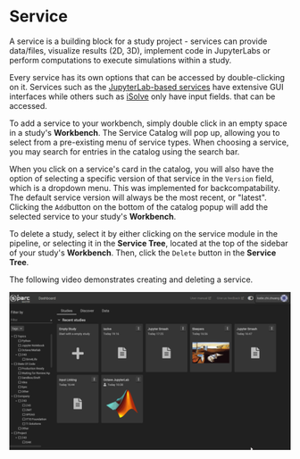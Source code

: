 # Service

A service is a building block for a study project - services can provide data/files, visualize results (2D, 3D), implement code in JupyterLabs or perform computations to execute simulations within a study. 

Every service has its own options that can be accessed by double-clicking on it. Services such as the [JupyterLab-based services](JupyterLab/JupyterLabs.md) have extensive GUI interfaces while others such as [iSolve](iSolve.md) only have input fields. that can be accessed. 

To add a service to your workbench, simply double click in an empty space in a study's **Workbench**. The Service Catalog will pop up, allowing you to select from a pre-existing menu of service types. When choosing a service, you may search for entries in the catalog using the search bar. 

When you click on a service's card in the catalog, you will also have the option of selecting a specific version of that service in the ```Version``` field, which is a dropdown menu. This was implemented for backcompatability. The default service version will always be the most recent, or "latest". Clicking the ```Add```button on the bottom of the catalog popup will add the selected service to your study's **Workbench**.

To delete a study, select it by either clicking on the service module in the pipeline, or selecting it in the **Service Tree**, located at the top of the sidebar of your study's **Workbench**. Then, click the ```Delete``` button in the **Service Tree**.

The following video demonstrates creating and deleting a service.

![createdelete](../../_media/createdeleteserve.gif)
